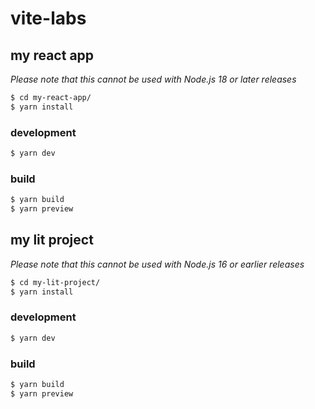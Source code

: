 # vite-labs

## my react app
_Please note that this cannot be used with Node.js 18 or later releases_

```bash
$ cd my-react-app/
$ yarn install
```

### development

```bash
$ yarn dev
```

### build

```bash
$ yarn build
$ yarn preview
```

## my lit project
_Please note that this cannot be used with Node.js 16 or earlier releases_

```bash
$ cd my-lit-project/
$ yarn install
```

### development

```bash
$ yarn dev
```

### build

```bash
$ yarn build
$ yarn preview
```
